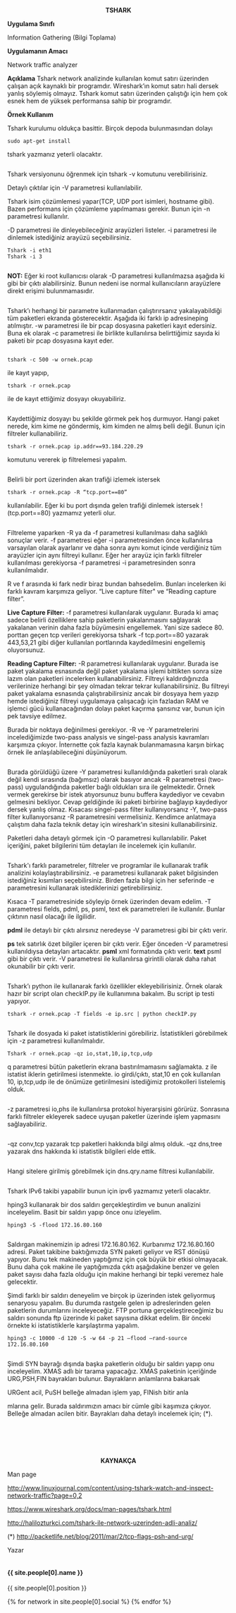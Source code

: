 <p style="text-align: center;"><strong>TSHARK</strong></p>
<strong>Uygulama Sınıfı</strong>

Information Gathering (Bilgi Toplama)

<strong>Uygulamanın Amacı</strong>

Network traffic analyzer

<strong>Açıklama</strong>
Tshark network analizinde kullanılan komut satırı üzerinden çalışan açık kaynaklı bir programdır. Wireshark’ın komut satırı hali dersek yanlış söylemiş olmayız. Tshark komut satırı üzerinden çalıştığı için hem çok esnek hem de yüksek performansa sahip bir programdır.<!--more-->

<strong>Örnek Kullanım</strong>

Tshark kurulumu oldukça basittir. Birçok depoda bulunmasından dolayı
~~~~
sudo apt-get install
~~~~
tshark yazmanız yeterli olacaktır.

<center><img src="https://sausiber.org/images/Tshark/1.jpg" class="img-responsive " alt=""></center>

Tshark versiyonunu öğrenmek için tshark -v komutunu verebilirisiniz.

Detaylı çıktılar için -V parametresi kullanılabilir.

Tshark isim çözümlemesi yapar(TCP, UDP port isimleri, hostname gibi). Bazen performans için çözümleme yapılmaması gerekir. Bunun için -n parametresi kullanılır.

-D parametresi ile dinleyebileceğiniz arayüzleri listeler. -i parametresi ile dinlemek istediğiniz arayüzü seçebilirsiniz.
~~~~
Tshark -i eth1
Tshark -i 3
~~~~
<center><img src="https://sausiber.org/images/Tshark/2.jpg" class="img-responsive " alt=""></center>


<strong>NOT:</strong> Eğer ki root kullanıcısı olarak -D parametresi kullanılmazsa aşağıda ki gibi bir çıktı alabilirsiniz. Bunun nedeni ise normal kullanıcıların arayüzlere direkt erişimi bulunmamasıdır.

<center><img src="https://sausiber.org/images/Tshark/3.jpg" class="img-responsive " alt=""></center>


Tshark’ı herhangi bir parametre kullanmadan çalıştırırsanız yakalayabildiği tüm paketleri ekranda gösterecektir. Aşağıda iki farklı ip adresineping atılmıştır.
-w parametresi ile bir pcap dosyasına paketleri kayıt edersiniz. Buna ek olarak -c parametresi ile birlikte kullanılırsa belirttiğimiz sayıda ki paketi bir pcap dosyasına kayıt eder.

<center><img src="https://sausiber.org/images/Tshark/4.jpg" class="img-responsive " alt=""></center>

~~~~
tshark -c 500 -w ornek.pcap
~~~~
ile kayıt yapıp,
~~~~
tshark -r ornek.pcap
~~~~
ile de kayıt ettiğimiz dosyayı okuyabiliriz.

<center><img src="https://sausiber.org/images/Tshark/5.jpg" class="img-responsive " alt=""></center>


Kaydettiğimiz dosyayı bu şekilde görmek pek hoş durmuyor. Hangi paket nerede, kim kime ne göndermiş, kim kimden ne almış belli değil. Bunun için filtreler kullanabiliriz.
~~~~
tshark -r ornek.pcap ip.addr==93.184.220.29
~~~~
komutunu vererek ip filtrelemesi yapalım.

<center><img src="https://sausiber.org/images/Tshark/6.jpg" class="img-responsive " alt=""></center>


Belirli bir port üzerinden akan trafiği izlemek istersek
~~~~
tshark -r ornek.pcap -R “tcp.port==80”
~~~~
kullanılabilir. Eğer ki bu port dışında gelen trafiği dinlemek istersek !(tcp.port==80) yazmamız yeterli olur.

<center><img src="https://sausiber.org/images/Tshark/6_1.jpg" class="img-responsive " alt=""></center>


Filtreleme yaparken -R ya da -f parametresi kullanılması daha sağlıklı sonuçlar verir. -f parametresi eğer -i parametresinden önce kullanılırsa varsayılan olarak ayarlanır ve daha sonra aynı komut içinde verdiğiniz tüm arayüzler için aynı filtreyi kullanır. Eğer her arayüz için farklı filtreler kullanılması gerekiyorsa -f parametresi -i parametresinden sonra kullanılmalıdır.

R ve f arasında ki fark nedir biraz bundan bahsedelim. Bunları incelerken iki farklı kavram karşımıza geliyor. “Live capture filter" ve “Reading capture filter”.

<strong>Live Capture Filter:</strong> -f parametresi kullanılarak uygulanır. Burada ki amaç sadece belirli özelliklere sahip paketlerin yakalanmasını sağlayarak yakalanan verinin daha fazla büyümesini engellemek. Yani size sadece 80. porttan geçen tcp verileri gerekiyorsa tshark -f tcp.port==80 yazarak 443,53,21 gibi diğer kullanılan portlarında kaydedilmesini engellemiş oluyorsunuz.

<strong>Reading Capture Filter:</strong> -R parametresi kullanılarak uygulanır. Burada ise paket yakalama esnasında değil paket yakalama işlemi bittikten sonra size lazım olan paketleri incelerken kullanabilirsiniz. Filtreyi kaldırdığınızda verilerinize herhangi bir şey olmadan tekrar tekrar kullanabilirsiniz. Bu filtreyi paket yakalama esnasında çalıştırabilirsiniz ancak bir dosyaya hem yazıp hemde istediğiniz filtreyi uygulamaya çalışacağı için fazladan RAM ve işlemci gücü kullanacağından dolayı paket kaçırma şansınız var, bunun için pek tavsiye edilmez.

Burada bir noktaya değinilmesi gerekiyor. -R ve -Y parametrelerini incelediğimizde two-pass analysis ve singel-pass analysis kavramları karşımıza çıkıyor. İnternette çok fazla kaynak bulanmamasına karşın birkaç örnek ile anlaşılabileceğini düşünüyorum.

<center><img src="https://sausiber.org/images/Tshark/6_2.jpg" class="img-responsive " alt=""></center>


Burada görüldüğü üzere -Y parametresi kullanıldığında paketleri sıralı olarak değil kendi sırasında (bağımsız) olarak basıyor ancak -R parametresi (two-pass) uygulandığında paketler bağlı oldukları sıra ile gelmektedir. Örnek vermek gerekirse bir istek atıyorsunuz bunu buffera kaydediyor ve cevabın gelmesini bekliyor. Cevap geldiğinde iki paketi birbirine bağlayıp kaydediyor dersek yanlış olmaz. Kısacası singel-pass filter kullanıyorsanız -Y, two-pass filter kullanıyorsanız -R parametresini vermelisiniz. Kendimce anlatmaya çalıştım daha fazla teknik detay için wireshark’ın sitesini kullanabilirsiniz.

Paketleri daha detaylı görmek için -O parametresi kullanılabilir. Paket içeriğini, paket bilgilerini tüm detayları ile incelemek için kullanılır.

<center><img src="https://sausiber.org/images/Tshark/6_3.jpg" class="img-responsive " alt=""></center>


Tshark'ı farklı parametreler, filtreler ve programlar ile kullanarak trafik analizini kolaylaştırabilirsiniz. -e parametresi kullanarak paket bilgisinden istediğiniz kısımları seçebilirsiniz. Birden fazla bilgi için her seferinde -e parametresini kullanarak istediklerinizi getirebilirsiniz.

Kısaca -T parametresinide söyleyip örnek üzerinden devam edelim. -T parametresi fields, pdml, ps, psml, text ek parametreleri ile kullanılır. Bunlar çıktının nasıl olacağı ile ilgilidir.

<strong>pdml</strong> ile detaylı bir çıktı alırsınız neredeyse -V parametresi gibi bir çıktı verir.

<strong> ps</strong> tek satırlık özet bilgiler içeren bir çıktı verir. Eğer önceden -V parametresi kullanıldıysa detayları artacaktır.
<strong>psml</strong> xml formatında çıktı verir.
<strong>text</strong> psml gibi bir çıktı verir. -V parametresi ile kullanılırsa girintili olarak daha rahat okunabilir bir çıktı verir.

<center><img src="https://sausiber.org/images/Tshark/7.jpg" class="img-responsive " alt=""></center>


Tshark’ı python ile kullanarak farklı özellikler ekleyebilirisiniz. Örnek olarak hazır bir script olan checkIP.py ile kullanımına bakalım. Bu script ip testi yapıyor.
~~~~
tshark -r ornek.pcap -T fields -e ip.src | python checkIP.py
~~~~
<center><img src="https://sausiber.org/images/Tshark/8.jpg" class="img-responsive " alt=""></center>


Tshark ile dosyada ki paket istatistiklerini görebiliriz. İstatistikleri görebilmek için -z parametresi kullanılmalıdır.
~~~~
Tshark -r ornek.pcap -qz io,stat,10,ip,tcp,udp
~~~~
q parametresi bütün paketlerin ekrana bastırılmamasını sağlamakta. z ile istatist iklerin getirilmesi istenmekte. io girdi/çıktı, stat,10 en çok kullanılan 10, ip,tcp,udp ile de önümüze getirilmesini istediğimiz protokolleri listelemiş olduk.

<center><img src="https://sausiber.org/images/Tshark/9.jpg" class="img-responsive " alt=""></center>


-z parametresi io,phs ile kullanılırsa protokol hiyerarşisini görürüz. Sonrasına farklı filtreler ekleyerek sadece uyuşan paketler üzerinde işlem yapmasını sağlayabiliriz.

<center><img src="https://sausiber.org/images/Tshark/9_1.jpg" class="img-responsive " alt=""></center>


-qz conv,tcp yazarak tcp paketleri hakkında bilgi almış olduk.
-qz dns,tree yazarak dns hakkında ki istatistik bilgileri elde ettik.

<center><img src="https://sausiber.org/images/Tshark/9_2.jpg" class="img-responsive " alt=""></center>
<center><img src="https://sausiber.org/images/Tshark/9_3.jpg" class="img-responsive " alt=""></center>


Hangi sitelere girilmiş görebilmek için dns.qry.name filtresi kullanılabilir.

<center><img src="https://sausiber.org/images/Tshark/10.jpg" class="img-responsive " alt=""></center>


Tshark IPv6 takibi yapabilir bunun için ipv6 yazmamız yeterli olacaktır.

hping3 kullanarak bir dos saldırı gerçekleştirdim ve bunun analizini inceleyelim.
Basit bir saldırı yapıp önce onu izleyelim.
~~~~
hping3 -S -flood 172.16.80.160
~~~~

<center><img src="https://sausiber.org/images/Tshark/11.jpg" class="img-responsive " alt=""></center>
<center><img src="https://sausiber.org/images/Tshark/12.jpg" class="img-responsive " alt=""></center>


Saldırgan makinemizin ip adresi 172.16.80.162. Kurbanımız 172.16.80.160 adresi. Paket takibine baktığımızda SYN paketi geliyor ve RST dönüşü yapıyor. Bunu tek makineden yaptığımız için çok büyük bir etkisi olmayacak. Bunu daha çok makine ile yaptığımızda çıktı aşağıdakine benzer ve gelen paket sayısı daha fazla olduğu için makine herhangi bir tepki veremez hale gelecektir.

Şimdi farklı bir saldırı deneyelim ve birçok ip üzerinden istek geliyormuş senaryosu yapalım. Bu durumda rastgele gelen ip adreslerinden gelen paketlerin durumlarını inceleyeceğiz. FTP portuna gerçekleştireceğimiz bu saldırı sonunda ftp üzerinde ki paket sayısına dikkat edelim. Bir önceki örnekte ki istatistiklerle karşılaştırma yapalım.
~~~~
hping3 -c 10000 -d 120 -S -w 64 -p 21 —flood —rand-source 172.16.80.160
~~~~

<center><img src="https://sausiber.org/images/Tshark/13.jpg" class="img-responsive " alt=""></center>

<center><img src="https://sausiber.org/images/Tshark/14.jpg" class="img-responsive " alt=""></center>


Şimdi SYN bayrağı dışında başka paketlerin olduğu bir saldırı yapıp onu inceleyelim. XMAS adlı bir tarama yapacağız. XMAS paketinin içeriğinde URG,PSH,FIN bayrakları bulunur. Bayrakların anlamlarına bakarsak

URGent acil, PuSH belleğe almadan işlem yap, FINish bitir anla

mlarına gelir. Burada saldırımızın amacı bir cümle gibi kaşımıza çıkıyor. Belleğe almadan acilen bitir. Bayrakları daha detaylı incelemek için; (*).

<center><img src="https://sausiber.org/images/Tshark/15.jpg" class="img-responsive " alt=""></center>
<center><img src="https://sausiber.org/images/Tshark/16.jpg" class="img-responsive" alt=""></center>


&nbsp;

&nbsp;
<p style="text-align: center;"><strong>KAYNAKÇA</strong></p>
Man page

http://www.linuxjournal.com/content/using-tshark-watch-and-inspect-network-traffic?page=0,2

https://www.wireshark.org/docs/man-pages/tshark.html

http://halilozturkci.com/tshark-ile-network-uzerinden-adli-analiz/

(*) http://packetlife.net/blog/2011/mar/2/tcp-flags-psh-and-urg/



Yazar

<div class="col-sm-4 col-sm-offset-2">
        <div class="team-member">
            <img src="https://sausiber.org/images/team/{{ site.people[0].pic }}.jpg" class="img-responsive img-circle" alt="">
            <h4>{{ site.people[0].name }}</h4>
            <p class="text-muted">{{ site.people[0].position }}</p>
              {% for network in site.people[0].social %}
               <a href="{{ network.url }}"><i class="fa fa-{{ network.title }}"></i></a>
              {% endfor %}
</div>
